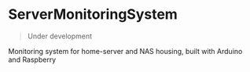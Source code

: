 # ServerMonitoringSystem

> Under development

 Monitoring system for home-server and NAS housing, built with Arduino and Raspberry
